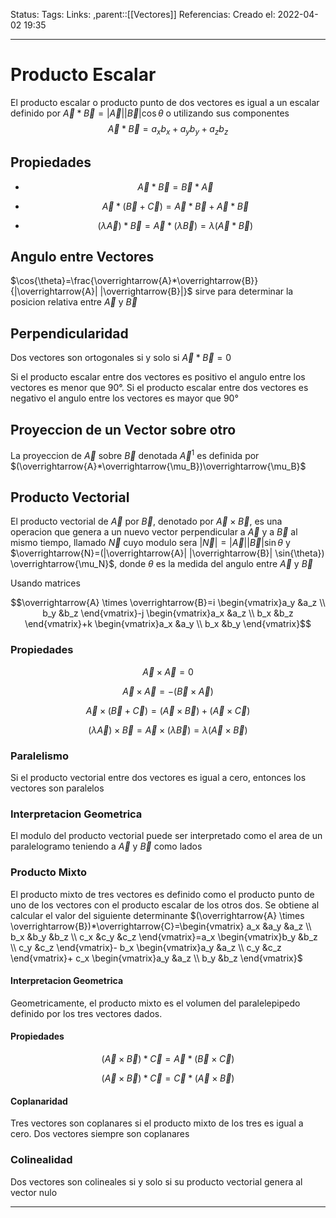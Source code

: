 Status:
Tags: 
Links: ,parent::[[Vectores]]
Referencias:
Creado el: 2022-04-02 19:35
___
# Producto Escalar
El producto escalar o producto punto de dos vectores es igual a un escalar definido por $\overrightarrow{A}*\overrightarrow{B}=|\overrightarrow{A}| |\overrightarrow{B}| \cos{\theta}$
o utilizando sus componentes
$$\overrightarrow{A}*\overrightarrow{B}=a_x b_x+a_y b_y+ a_z b_z$$

## Propiedades
- $$\overrightarrow{A}*\overrightarrow{B}=\overrightarrow{B}*\overrightarrow{A}$$

- $$\overrightarrow{A}*(\overrightarrow{B}+\overrightarrow{C})=\overrightarrow{A}*\overrightarrow{B}+\overrightarrow{A}*\overrightarrow{B}$$

- $$(\lambda \overrightarrow{A}) * \overrightarrow{B}= \overrightarrow{A} * (\lambda \overrightarrow{B})=\lambda (\overrightarrow{A} * \overrightarrow{B})$$


## Angulo entre Vectores
$\cos{\theta}=\frac{\overrightarrow{A}*\overrightarrow{B}}{|\overrightarrow{A}| |\overrightarrow{B}|}$ sirve para determinar la posicion relativa entre $\overrightarrow{A}$ y $\overrightarrow{B}$

## Perpendicularidad
Dos vectores son ortogonales si y solo si $\overrightarrow{A}*\overrightarrow{B}=0$

Si el producto escalar entre dos vectores es positivo el angulo entre los vectores es menor que $90°$. Si el producto escalar entre dos vectores es negativo el angulo entre los vectores es mayor que $90°$

## Proyeccion de un Vector sobre otro
La proyeccion de $\overrightarrow{A}$ sobre $\overrightarrow{B}$ denotada $\overrightarrow{A}^1$ es definida por $(\overrightarrow{A}*\overrightarrow{\mu_B})\overrightarrow{\mu_B}$

## Producto Vectorial
El producto vectorial de $\overrightarrow{A}$ por $\overrightarrow{B}$, denotado por $\overrightarrow{A} \times \overrightarrow{B}$, es una operacion que genera a un nuevo vector perpendicular a $\overrightarrow{A}$ y a $\overrightarrow{B}$ al mismo tiempo, llamado $\overrightarrow{N}$ cuyo modulo sera $|\overrightarrow{N}|=|\overrightarrow{A}| |\overrightarrow{B}| \sin{\theta}$ y $\overrightarrow{N}=(|\overrightarrow{A}| |\overrightarrow{B}| \sin{\theta}) \overrightarrow{\mu_N}$, donde $\theta$ es la medida del angulo entre $\overrightarrow{A}$ y $\overrightarrow{B}$

Usando matrices

$$\overrightarrow{A} \times \overrightarrow{B}=i \begin{vmatrix}a_y &a_z \\ b_y &b_z \end{vmatrix}-j \begin{vmatrix}a_x &a_z \\ b_x &b_z \end{vmatrix}+k \begin{vmatrix}a_x &a_y \\ b_x &b_y \end{vmatrix}$$

### Propiedades
$$\overrightarrow{A} \times \overrightarrow{A}=0$$

$$\overrightarrow{A} \times \overrightarrow{A}=-( \overrightarrow{B} \times \overrightarrow{A})$$

$$\overrightarrow{A} \times (\overrightarrow{B}+\overrightarrow{C})=(\overrightarrow{A} \times \overrightarrow{B})+(\overrightarrow{A} \times \overrightarrow{C})$$

$$(\lambda \overrightarrow{A}) \times \overrightarrow{B}= \overrightarrow{A} \times (\lambda \overrightarrow{B})=\lambda (\overrightarrow{A} \times \overrightarrow{B})$$



### Paralelismo
Si el producto vectorial entre dos vectores es igual a cero, entonces los vectores son paralelos

### Interpretacion Geometrica
El modulo del producto vectorial puede ser interpretado como el area de un paralelogramo teniendo a $\overrightarrow{A}$ y $\overrightarrow{B}$ como lados

### Producto Mixto
El producto mixto de tres vectores es definido como el producto punto de uno de los vectores con el producto escalar de los otros dos. Se obtiene al calcular el valor del siguiente determinante $(\overrightarrow{A} \times \overrightarrow{B})*\overrightarrow{C}=\begin{vmatrix} a_x &a_y &a_z \\ b_x &b_y &b_z \\ c_x &c_y &c_z \end{vmatrix}=a_x \begin{vmatrix}b_y &b_z \\ c_y &c_z \end{vmatrix}- b_x \begin{vmatrix}a_y &a_z \\ c_y &c_z \end{vmatrix}+ c_x \begin{vmatrix}a_y &a_z \\ b_y &b_z \end{vmatrix}$

#### Interpretacion Geometrica
Geometricamente, el producto mixto es el volumen del paralelepipedo definido por los tres vectores dados.

#### Propiedades
$$(\overrightarrow{A} \times \overrightarrow{B}) * \overrightarrow{C}=\overrightarrow{A} * (\overrightarrow{B} \times \overrightarrow{C})$$

$$(\overrightarrow{A} \times \overrightarrow{B}) * \overrightarrow{C}=\overrightarrow{C} * (\overrightarrow{A} \times \overrightarrow{B})$$

#### Coplanaridad
Tres vectores son coplanares si el producto mixto de los tres es igual a cero. Dos vectores siempre son coplanares

### Colinealidad
Dos vectores son colineales si y solo si su producto vectorial genera al vector nulo
___
